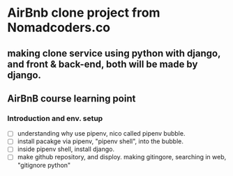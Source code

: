 # AirBnb clone project from Nomadcoders.co

## making clone service using python with django, and front & back-end, both will be made by django.

## AirBnB course learning point

### Introduction and env. setup

- [ ] understanding why use pipenv, nico called pipenv bubble.
- [ ] install pacakge via pipenv, "pipenv shell", into the bubble.
- [ ] inside pipenv shell, install django.
- [ ] make github repository, and disploy. making gitingore, searching in web, "gitignore python"
